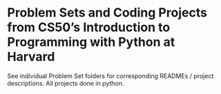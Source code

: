 # Problem Sets and Coding Projects from CS50’s Introduction to Programming with Python at Harvard  
  
See individual Problem Set folders for corresponding READMEs / project descriptions. All projects done in python.
